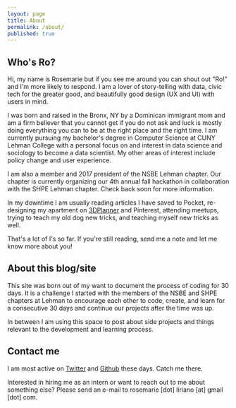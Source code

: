 ```yaml
---
layout: page
title: About
permalink: /about/
published: true
---
```


## Who's Ro?
Hi, my name is Rosemarie but if you see me around you can shout out "Ro!" and I'm more likely to respond. I am a lover of  story-telling with data, civic tech for the greater good, and beautifully good design (UX and UI) with users in mind.

I was born and raised in the Bronx, NY by a Dominican immigrant mom and am a firm believer that you cannot get if you do not ask and luck is mostly doing everything you can to be at the right place and the right time. I am currently pursuing my bachelor's degree in Computer Science at CUNY Lehman College with a personal focus on and interest in data science and sociology to become a data scientist. My other areas of interest include policy change and user experience. 

I am also a member and 2017 president of the NSBE Lehman chapter. Our chapter is currently organizing our 4th annual fall hackathon in collaboration with the SHPE Lehman chapter. Check back soon for more information.

In my downtime I am usually reading articles I have saved to Pocket, re-designing my apartment on [3DPlanner](https://roomstyler.com/3dplanner "RoomStyler 3DPlanner") and Pinterest, attending meetups, trying to teach my old dog new tricks, and teaching myself new tricks as well.

That's a lot of I's so far. If you're still reading, send me a note and let me know more about you! 

## About this blog/site
This site was born out of my want to document the process of coding for 30 days. It is a challenge I started with the members of the NSBE and SHPE chapters at Lehman to encourage each other to code, create, and learn for a consecutive 30 days and continue our projects after the time was up. 

In between I am using this space to post about side projects and things relevant to the development and learning process. 

## Contact me

I am most active on [Twitter](https://twitter.com/rosemariesays "Rosemariesays Twitter") and [Github](https://github.com/seerocode "Rosemarie Github") these days. Catch me there.

Interested in hiring me as an intern or want to reach out to me about something else? Please send an e-mail to rosemarie [dot] liriano [at] gmail [dot] com.
